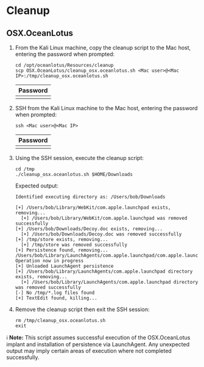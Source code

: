 # Cleanup

## OSX.OceanLotus

1. From the Kali Linux machine, copy the cleanup script to the Mac host,
entering the password when prompted:
    ```
    cd /opt/oceanlotus/Resources/cleanup
    scp OSX.OceanLotus/cleanup_osx.oceanlotus.sh <Mac user>@<Mac IP>:/tmp/cleanup_osx.oceanlotus.sh
    ```
    | Password |
    | -------- |
    | <Mac user password> |
1. SSH from the Kali Linux machine to the Mac host, entering the password when
prompted:
    ```
    ssh <Mac user>@<Mac IP>
    ```
    | Password |
    | -------- |
    | <Mac user password> |
1. Using the SSH session, execute the cleanup script:
    ```
    cd /tmp
    ./cleanup_osx.oceanlotus.sh $HOME/Downloads
    ```

    Expected output:
    ```
    Identified executing directory as: /Users/bob/Downloads

    [+] /Users/bob/Library/WebKit/com.apple.launchpad exists, removing...
      [+] /Users/bob/Library/WebKit/com.apple.launchpad was removed successfully
    [+] /Users/bob/Downloads/Decoy.doc exists, removing...
      [+] /Users/bob/Downloads/Decoy.doc was removed successfully
    [+] /tmp/store exists, removing...
      [+] /tmp/store was removed successfully
    [+] Persistence found, removing...
    /Users/bob/Library/LaunchAgents/com.apple.launchpad/com.apple.launchpad.plist: Operation now in progress
    [+] Unloaded LaunchAgent persistence
    [+] /Users/bob/Library/LaunchAgents/com.apple.launchpad directory exists, removing...
      [+] /Users/bob/Library/LaunchAgents/com.apple.launchpad directory was removed successfully
    [-] No /tmp/*.log files found
    [+] TextEdit found, killing...
    ```
1. Remove the cleanup script then exit the SSH session:
    ```
    rm /tmp/cleanup_osx.oceanlotus.sh
    exit
    ```

:information_source: **Note:** This script assumes successful execution of the
OSX.OceanLotus implant and installation of persistence via LaunchAgent. Any
unexpected output may imply certain areas of execution where not completed
successfully.